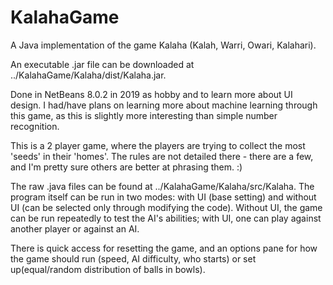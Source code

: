 # KalahaGame
A Java implementation of the game Kalaha (Kalah, Warri, Owari, Kalahari).

An executable .jar file can be downloaded at ../KalahaGame/Kalaha/dist/Kalaha.jar.

Done in NetBeans 8.0.2 in 2019 as hobby and to learn more about UI design. I had/have plans on learning more about machine learning through this game, as this is slightly more interesting than simple number recognition.

This is a 2 player game, where the players are trying to collect the most 'seeds' in their 'homes'. The rules are not detailed there - there are a few, and I'm pretty sure others are better at phrasing them. :)

The raw .java files can be found at ../KalahaGame/Kalaha/src/Kalaha. The program itself can be run in two modes: with UI (base setting) and without UI (can be selected only through modifying the code). Without UI, the game can be run repeatedly to test the AI's abilities; with UI, one can play against another player or against an AI.

There is quick access for resetting the game, and an options pane for how the game should run (speed, AI difficulty, who starts) or set up(equal/random distribution of balls in bowls).
